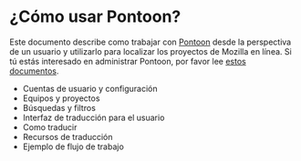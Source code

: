 # ¿Cómo usar Pontoon?
Este documento describe como trabajar con <a href="http://pontoon.mozilla.org/" title="Pontoon">Pontoon</a> desde la perspectiva de un usuario y utilizarlo para localizar los proyectos de Mozilla en línea. Si tú estás interesado en administrar Pontoon, por favor lee <a href="https://github.com/mozilla-l10n/documentation/tree/master/tools/pontoon/" title="Pontoon">estos documentos</a>. 
- Cuentas de usuario y configuración
- Equipos y proyectos
- Búsquedas y filtros
- Interfaz de traducción para el usuario
- Como traducir
- Recursos de traducción
- Ejemplo de flujo de trabajo
